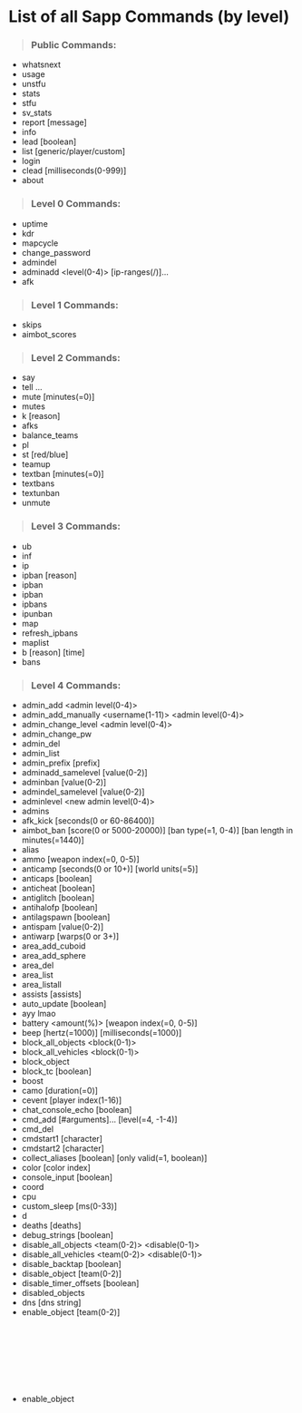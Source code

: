 # List of all Sapp Commands (by level)

> ### Public Commands:
* whatsnext
* usage <command name>
* unstfu
* stats
* stfu
* sv_stats
* report [message]
* info
* lead [boolean]
* list [generic/player/custom]
* login <password>
* clead [milliseconds(0-999)]
* about

> ### Level 0 Commands:
* uptime
* kdr <player expression>
* mapcycle
* change_password <old password> <new password>
* admindel <admin id>
* adminadd <player expression> <level(0-4)> [ip-ranges(<ip>/<mask>)]...
* afk

> ### Level 1 Commands:
* skips
* aimbot_scores

> ### Level 2 Commands:
* say <player expression> <message>
* tell <message>...
* mute <player expression> [minutes(=0)]
* mutes
* k <player expression> [reason]
* afks
* balance_teams
* pl
* st <player expression> [red/blue]
* teamup
* textban <player expression> [minutes(=0)]
* textbans
* textunban <text ban index>
* unmute <mute index>

> ### Level 3 Commands:
* ub <ban index>
* inf <player expression>
* ip <player expression>
* ipban <player expression> [reason]
* ipban <player expression> <minutes> <reason>
* ipban <player expression> <reason> <minutes>
* ipbans
* ipunban <ip ban index>
* map <map> <gametype>
* refresh_ipbans
* maplist
* b <player expression> [reason] [time]
* bans

> ### Level 4 Commands:
* admin_add <player expression> <password> <admin level(0-4)>
* admin_add_manually <username(1-11)> <password> <admin level(0-4)>
* admin_change_level <admin id> <admin level(0-4)>
* admin_change_pw <admin id> <new password>
* admin_del <admin id>
* admin_list
* admin_prefix [prefix]
* adminadd_samelevel [value(0-2)]
* adminban [value(0-2)]
* admindel_samelevel [value(0-2)]
* adminlevel <admin id> <new admin level(0-4)>
* admins
* afk_kick [seconds(0 or 60-86400)]
* aimbot_ban [score(0 or 5000-20000)] [ban type(=1, 0-4)] [ban length in minutes(=1440)]
* alias <player expression>
* ammo <player expression> <amount> [weapon index(=0, 0-5)]
* anticamp [seconds(0 or 10+)] [world units(=5)]
* anticaps [boolean]
* anticheat [boolean]
* antiglitch [boolean]
* antihalofp [boolean]
* antilagspawn [boolean]
* antispam [value(0-2)]
* antiwarp [warps(0 or 3+)]
* area_add_cuboid <area name> <Ax> <Ay> <Az> <Bx> <By> <Bz>
* area_add_sphere <area name> <x> <y> <z> <radius>
* area_del <area name>
* area_list
* area_listall
* assists <player expression> [assists]
* auto_update [boolean]
* ayy lmao
* battery <player expression> <amount(%)> [weapon index(=0, 0-5)]
* beep [hertz(=1000)] [milliseconds(=1000)]
* block_all_objects <player expression> <block(0-1)>
* block_all_vehicles <player expression> <block(0-1)>
* block_object <player expression> <object name with path>
* block_tc [boolean]
* boost <player expression>
* camo <player expression> [duration(=0)]
* cevent <event name> [player index(1-16)]
* chat_console_echo [boolean]
* cmd_add <command name> [#arguments]... <command sequence> [level(=4, -1-4)]
* cmd_del <command name>
* cmdstart1 [character]
* cmdstart2 [character]
* collect_aliases [boolean] [only valid(=1, boolean)]
* color <player expression> [color index]
* console_input [boolean]
* coord <player expression>
* cpu
* custom_sleep [ms(0-33)]
* d <player expression>
* deaths <player expression> [deaths]
* debug_strings [boolean]
* disable_all_objects <team(0-2)> <disable(0-1)>
* disable_all_vehicles <team(0-2)> <disable(0-1)>
* disable_backtap [boolean]
* disable_object <object name with path> [team(0-2)]
* disable_timer_offsets [boolean]
* disabled_objects
* dns [dns string]
* enable_object <object name with path> [team(0-2)]
* enable_object <object id> [team(0-2)]
* eventdel <event id>
* events
* files
* full_ipban [boolean]
* gamespeed [value]
* god <player expression>
* gravity [value]
* hide_admin [boolean]
* hill_timer [seconds]
* hp <player expression> [health]
* iprangeban <name> <ip/mask> [reason] [minutes]
* kill <player expression>
* kills <player expression> [kills]
* lag <player expression>
* loc_add <location name> [x] [y] [z]
* loc_del <location name>
* loc_list
* loc_listall
* log [boolean]
* log_name [file name]
* log_note <message>
* log_rotation [kb(0 or 1024+)]
* lua [boolean]
* lua_api_v
* lua_call <script name> <function name> [arguments]...
* lua_list
* lua_load <script name>
* lua_unload <script name>
* m <player expression> <x> <y> <z>
* mag <player expression> <amount> [weapon index(=0, 0-5)]
* map_download <map id>
* map_load <map name>
* map_next
* map_prev
* map_query <part of map name(3+)>
* map_skip [value(%, 0-100)]
* map_spec <mapcycle index>
* mapcycle_add <map> <gametype> [min players(=0, 0-16)] [max players(= 16, 0-16)] [position]
* mapcycle_begin
* mapcycle_del <mapcycle index>
* mapvote [boolean]
* mapvote_add <map> <gametype> <description> [min players(=0, 0-16)] [max players(=16, 0-16)] [position]
* mapvote_begin
* mapvote_del <mapvote index>
* mapvotes
* max_idle [seconds]
* max_votes [votes to display(1+)]
* motd [message]
* msg_prefix [prefix]
* mtv [boolean]
* nades <player expression> [amount] [type(=0, 0-2)]
* network_thread [boolean]
* no_lead [boolean]
* object_sync_cleanup [boolean]
* packet_limit [value(0 or 250+)]
* ping_kick [ms(0 or 150-999)]
* query_add <key> <value>
* query_del <query name>
* query_del <query index>
* query_list
* reload
* reload_gametypes
* remote_console [boolean]
* remote_console_list
* remote_console_port [port(1-65535)]
* rprint <player expression> <message>
* s <player expression> [speed]
* sapp_console [boolean]
* sapp_mapcycle [boolean]
* sapp_rcon [boolean]
* save_respawn_time [boolean]
* save_scores [boolean]
* say_prefix [boolean]
* score <player expression> [score]
* scorelimit [score]
* scrim_mode [boolean]
* set_ccolor [color]
* setadmin <player expression> <level(-1-4)>
* setcmd <command name> <new name>
* setcmd <command name> <new level(-1-4)>
* sh <player expression> [shield]
* sj_level [level(-1-5)]
* spawn <tag type> <tag name> [player index] [rotation]
* spawn <tag type> <tag name> [location name] [rotation]
* spawn <tag type> <tag name> [<x> <y> <z>] [rotation]
* spawn_protection [seconds(0-10)]
* t <player expression> <location name>
* t <player expression> <x> <y> <z>
* team_score [team(0-2)] [score]
* team_score [red/blue/both] [score]
* text <message> [color]
* timelimit [minutes]
* tp <player expression> <player index>
* unblock_object <player expression> <object name with path>
* ungod <player expression>
* unlag <player expression>
* unlock_console_log [boolean]
* v [version string]
* var_add <name> <type(0-5)>
* var_conv <name>
* var_del <name>
* var_list [custom]
* var_set <name> <value> [player index(=0, 0-16)]
* vdel <player expression>
* vdel_all
* venter <player expression> [seat(=0)]
* vexit <player expression>
* wadd <player expression>
* wdel <player expression> [weapon index(=5, 0-5)]
* wdrop <player expression>
* yeye
* zombies [value(0-2)]
